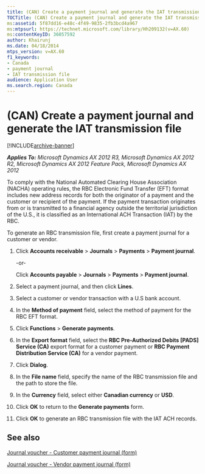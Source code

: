 ```yaml
---
title: (CAN) Create a payment journal and generate the IAT transmission file
TOCTitle: (CAN) Create a payment journal and generate the IAT transmission file
ms:assetid: 5f87dd16-e48c-4f49-9835-2fb3bcd4a967
ms:mtpsurl: https://technet.microsoft.com/library/Hh209132(v=AX.60)
ms:contentKeyID: 36057592
author: Khairunj
ms.date: 04/18/2014
mtps_version: v=AX.60
f1_keywords:
- Canada
- payment journal
- IAT transmission file
audience: Application User
ms.search.region: Canada
---
```


# (CAN) Create a payment journal and generate the IAT transmission file 


[!INCLUDE[archive-banner](includes/archive-banner.md)]


_**Applies To:** Microsoft Dynamics AX 2012 R3, Microsoft Dynamics AX 2012 R2, Microsoft Dynamics AX 2012 Feature Pack, Microsoft Dynamics AX 2012_

To comply with the National Automated Clearing House Association (NACHA) operating rules, the RBC Electronic Fund Transfer (EFT) format includes new address records for both the originator of a payment and the customer or recipient of the payment. If the payment transaction originates from or is transmitted to a financial agency outside the territorial jurisdiction of the U.S., it is classified as an International ACH Transaction (IAT) by the RBC.

To generate an RBC transmission file, first create a payment journal for a customer or vendor.

1.  Click **Accounts receivable** \> **Journals** \> **Payments** \> **Payment journal**.
    
    \-or-
    
    Click **Accounts payable** \> **Journals** \> **Payments** \> **Payment journal**.

2.  Select a payment journal, and then click **Lines**.

3.  Select a customer or vendor transaction with a U.S bank account.

4.  In the **Method of payment** field, select the method of payment for the RBC EFT format.

5.  Click **Functions** \> **Generate payments**.

6.  In the **Export format** field, select the **RBC Pre-Authorized Debits \[PADS\] Service (CA)** export format for a customer payment or **RBC Payment Distribution Service (CA)** for a vendor payment.

7.  Click **Dialog**.

8.  In the **File name** field, specify the name of the RBC transmission file and the path to store the file.

9.  In the **Currency** field, select either **Canadian currency** or **USD**.

10. Click **OK** to return to the **Generate payments** form.

11. Click **OK** to generate an RBC transmission file with the IAT ACH records.

## See also

[Journal voucher - Customer payment journal (form)](https://technet.microsoft.com/library/aa556141\(v=ax.60\))

[Journal voucher - Vendor payment journal (form)](https://technet.microsoft.com/library/aa599011\(v=ax.60\))

  


